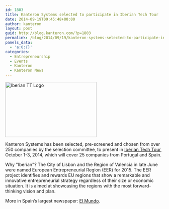 ```yaml
---
id: 1803
title: Kanteron Systems selected to participate in Iberian Tech Tour
date: 2014-09-19T09:45:48+00:00
author: kanteron
layout: post
guid: http://blog.kanteron.com/?p=1803
permalink: /blog/2014/09/19/kanteron-systems-selected-to-participate-in-iberian-tech-tour/
panels_data:
  - 'a:0:{}'
categories:
  - Entrepreneurship
  - Events
  - Kanteron
  - Kanteron News
---
```

[<img class="aligncenter" src="http://www.emprenemjunts.es/fotos/37506_foto1.png" alt="Iberian TT Logo" width="290" height="176" />](http://www.techtour.com/events/view.aspx?events_pages_id=2823)

Kanteron Systems has been selected, pre-screened and chosen from over 250 companies by the selection committee, to present in <a title="http://www.techtour.com/events/view.aspx?events_pages_id=2823" href="http://www.techtour.com/events/view.aspx?events_pages_id=2823" target="_blank">Iberian Tech Tour</a>, October 1-3, 2014, which will cover 25 companies from Portugal and Spain.

Why "Iberian"? The City of Lisbon and the Region of Valencia in late June were named European Entrepreneurial Region (EER) for 2015. The EER project identifies and rewards EU regions that show a remarkable and innovative entrepreneurial strategy regardless of their size or economic situation. It is aimed at showcasing the regions with the most forward-thinking vision and plan.

More in Spain‘s largest newspaper: <a title="http://www.elmundo.es/economia/2014/10/02/542d122922601d051b8b4573.html" href="http://www.elmundo.es/economia/2014/10/02/542d122922601d051b8b4573.html" target="_blank">El Mundo</a>.